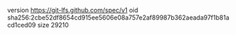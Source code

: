 version https://git-lfs.github.com/spec/v1
oid sha256:2cbe52df8654cd915ee5606e08a757e2af89987b362aeada97f1b81acd1ced09
size 29210
